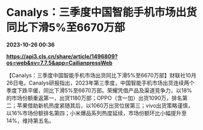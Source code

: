 # Canalys：三季度中国智能手机市场出货同比下滑5%至6670万部

**2023-10-26 00:36**

**https://api3.cls.cn/share/article/1496809?os=web&sv=7.7.5&app=CailianpressWeb**

【Canalys：三季度中国智能手机市场出货同比下滑5%至6670万部】财联社10月26日电，Canalys研报指出，2023年第三季度，中国智能手机市场出货连续两个季度下跌平缓，同比下滑5%至6670万部。荣耀凭借产品及渠道竞争力，以18%的市场份额重返第一，出货1180万部；OPPO（含一加）出货1090万，排名第二；苹果借助新机热度紧随其后，以1060万出货位居第三；vivo出货策略谨慎，以16%市场份额排名第四；小米爆品系列热度延续，市场份额环比小幅提升至14%，维持第五名。